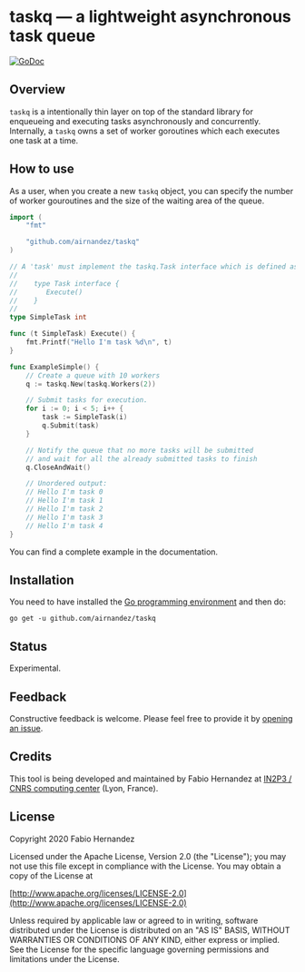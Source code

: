 # taskq — a lightweight asynchronous task queue
[![GoDoc](https://godoc.org/github.com/airnandez/taskq?status.svg)](https://godoc.org/github.com/airnandez/taskq)

## Overview
`taskq` is a intentionally thin layer on top of the standard library for enqueueing and executing tasks asynchronously and concurrently.
Internally, a `taskq` owns a set of worker goroutines which each executes one task at a time.

## How to use
As a user, when you create a new `taskq` object, you can specify the number of worker gouroutines and the size of the waiting area of the queue.

```go
import (
    "fmt"

    "github.com/airnandez/taskq"
)

// A 'task' must implement the taskq.Task interface which is defined as
//
//    type Task interface {
//       Execute()
//    }
//
type SimpleTask int

func (t SimpleTask) Execute() {
    fmt.Printf("Hello I'm task %d\n", t)
}

func ExampleSimple() {
    // Create a queue with 10 workers
    q := taskq.New(taskq.Workers(2))

    // Submit tasks for execution.
    for i := 0; i < 5; i++ {
        task := SimpleTask(i)
        q.Submit(task)
    }

    // Notify the queue that no more tasks will be submitted
    // and wait for all the already submitted tasks to finish
    q.CloseAndWait()

    // Unordered output:
    // Hello I'm task 0
    // Hello I'm task 1
    // Hello I'm task 2
    // Hello I'm task 3
    // Hello I'm task 4
}
```

You can find a complete example in the documentation.

## Installation
You need to have installed the [Go programming environment](https://golang.org) and then do:

```
go get -u github.com/airnandez/taskq
```

## Status

Experimental.

## Feedback

Constructive feedback is welcome. Please feel free to provide it by [opening an issue](https://github.com/airnandez/taskq/issues).

## Credits

This tool is being developed and maintained by Fabio Hernandez at [IN2P3 / CNRS computing center](http://cc.in2p3.fr) (Lyon, France).

## License
Copyright 2020 Fabio Hernandez

Licensed under the Apache License, Version 2.0 (the "License");
you may not use this file except in compliance with the License.
You may obtain a copy of the License at

[http://www.apache.org/licenses/LICENSE-2.0](http://www.apache.org/licenses/LICENSE-2.0)

Unless required by applicable law or agreed to in writing, software
distributed under the License is distributed on an "AS IS" BASIS,
WITHOUT WARRANTIES OR CONDITIONS OF ANY KIND, either express or implied.
See the License for the specific language governing permissions and
limitations under the License.
